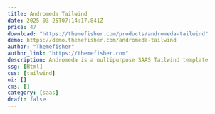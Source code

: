 ```yaml
---
title: Andromeda Tailwind
date: 2025-03-25T07:14:17.841Z
price: 47
download: "https://themefisher.com/products/andromeda-tailwind"
demo: https://demo.themefisher.com/andromeda-tailwind
author: "Themefisher"
author_link: "https://themefisher.com"
description: Andromeda is a multipurpose SAAS Tailwind template
ssg: [Html]
css: [tailwind]
ui: []
cms: []
category: [saas]
draft: false
---
```

